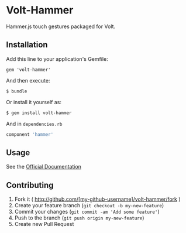 # Volt-Hammer
Hammer.js touch gestures packaged for Volt.

## Installation

Add this line to your application's Gemfile:

    gem 'volt-hammer'

And then execute:

    $ bundle

Or install it yourself as:

    $ gem install volt-hammer

And in `dependencies.rb`

```RUBY
component 'hammer'
```

## Usage

See the [Official Documentation](http://hammerjs.github.io/getting-started/)

## Contributing

1. Fork it ( http://github.com/[my-github-username]/volt-hammer/fork )
2. Create your feature branch (`git checkout -b my-new-feature`)
3. Commit your changes (`git commit -am 'Add some feature'`)
4. Push to the branch (`git push origin my-new-feature`)
5. Create new Pull Request
